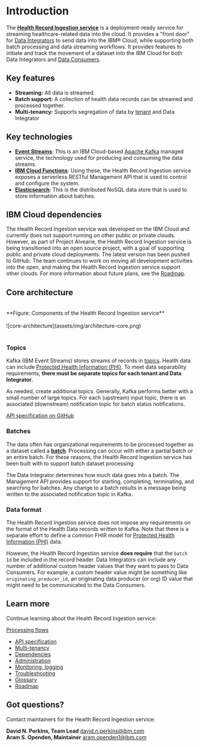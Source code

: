 # Introduction

The **[Health Record Ingestion service](glossary.md#health-record-ingestion)** is a deployment-ready service for streaming healthcare-related data into the cloud. It provides a "front door" for [Data Integrators](glossary.md#data-integrator) to send data into the IBM&reg; Cloud, while supporting both batch processing and data streaming workflows. It provides features to initiate and track the movement of a dataset into the IBM Cloud for both Data Integrators and [Data Consumers](glossary.md#data-consumer). 

## Key features

- **Streaming:** All data is streamed.
- **Batch support:** A collection of health data records can be streamed and processed together.
- **Multi-tenancy:** Supports segregation of data by [tenant](glossary.md#tenant) and Data Integrator

## Key technologies

- [**Event Streams**](glossary.md#event-streams): This is an IBM Cloud-based [Apache Kafka](https://kafka.apache.org/) managed service, the technology used for producing and consuming the data streams.
- [**IBM Cloud Functions**](glossary.md#ibm-cloud-functions): Using these, the Health Record Ingestion service exposes a serverless RESTful Management API that is used to control and configure the system. 
- [**Elasticsearch**](glossary.md#elasticSearch): This is the distributed NoSQL data store that is used to store information about batches.

## IBM Cloud dependencies

The Health Record Ingestion service was developed on the IBM Cloud and currently does not support running on other public or private clouds. However, as part of Project Alvearie, the Health Record Ingestion service is being transitioned into an open source project, with a goal of supporting public and private cloud deployments. The latest version has been pushed to GitHub. The team continues to work on moving all development activities into the open, and making the Health Record Ingestion service support other clouds. For more information about future plans, see the [Roadmap](roadmap.md).   

## Core architecture

<br>
**Figure: Components of the Health Record Ingestion service**
<br><br>
![core-architecture](assets/img/architecture-core.png)
<br><br>

### Topics

Kafka (IBM Event Streams) stores streams of records in [topics](glossary.md#topic). Health data can include [Protected Health Information (PHI)](glossary.md#protected-health-information-phi). To meet data separability requirements, **there must be separate topics for each tenant and Data Integrator**. 

As needed, create additional topics. Generally, Kafka performs better with a small number of large topics. For each (upstream) input topic, there is an associated (downstream) notification topic for batch status notifications.  

[API specification on GitHub](https://github.com/Alvearie/hri-api-spec/tree/master/notifications/batchNotification.json)

### Batches

The data often has organizational requirements to be processed together as a dataset called a [**batch**](glossary.md#batch). Processing can occur with either a partial batch or an entire batch. For these reasons, the Health Record Ingestion service has been built with to support batch dataset processing. 

The Data Integrator determines how much data goes into a batch. The Management API provides support for starting, completing, terminating, and searching for batches. Any change to a batch results in a message being written to the associated notification topic in Kafka. 

### Data format

The Health Record Ingestion service does not impose any requirements on the format of the Health Data records written to Kafka. Note that there is a separate effort to define a common FHIR model for [Protected Health Information (PHI)](glossary.md#protected-health-information-phi) data. 

However, the Health Record Ingestion service **does require** that the `batch Id` be included in the record header. Data Integrators can include any number of additional custom header values that they want to pass to Data Consumers. For example, a custom header value might be something like `originating_producer_id`, an originating data producer (or org) ID value that might need to be communicated to the Data Consumers. 

## Learn more

Continue learning about the Health Record Ingestion service:

[Processing flows](processflow.md)
- [API specification](apispec.md)
- [Multi-tenancy](multitenancy.md)
- [Dependencies](config-setup.md)
- [Administration](admin.md)
- [Monitoring, logging](monitorlog.md)
- [Troubleshooting](troubleshooting.md)
- [Glossary](glossary.md)
- [Roadmap](roadmap.md)

## Got questions?

Contact maintainers for the Health Record Ingestion service: 

**David N. Perkins, Team Lead** [david.n.perkins@ibm.com](mailto:david.n.perkins@ibm.com)
<br>**Aram S. Openden, Maintainer** [aram.openden1@ibm.com](mailto:aram.openden1@ibm.com)
